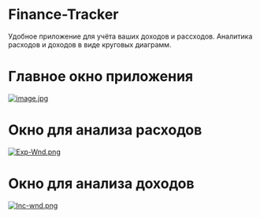 # Finance-Tracker
Удобное приложение для учёта ваших доходов и рассходов.
Аналитика расходов и доходов в виде круговых диаграмм.


# Главное окно приложения

[![image.jpg](https://i.postimg.cc/YSw9kQPH/image.jpg)](https://postimg.cc/QF0sJKs4)

# Окно для анализа расходов

[![Exp-Wnd.png](https://i.postimg.cc/SxMw7HZF/Exp-Wnd.png)](https://postimg.cc/qNpbpDVj)

# Окно для анализа доходов

[![Inc-wnd.png](https://i.postimg.cc/4xVShVdX/Inc-wnd.png)](https://postimg.cc/5X93hHLr)
